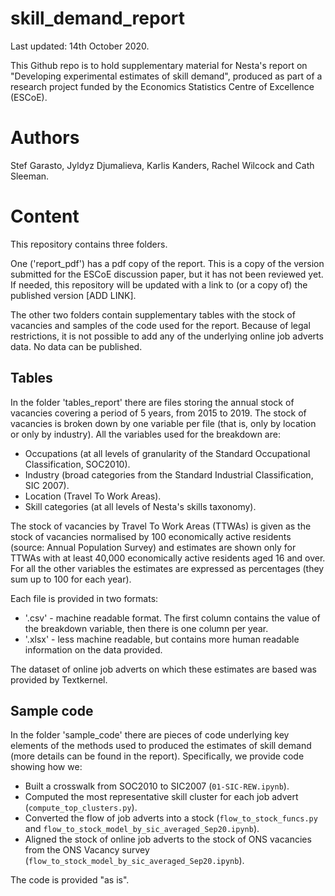 # skill_demand_report
Last updated: 14th October 2020.

This Github repo is to hold supplementary material for Nesta's report on "Developing experimental estimates of skill demand", produced as part of a research project funded by the Economics Statistics Centre of Excellence (ESCoE).

# Authors
Stef Garasto, Jyldyz Djumalieva, Karlis Kanders, Rachel Wilcock and Cath Sleeman.

# Content
This repository contains three folders.

One ('report_pdf') has a pdf copy of the report. This is a copy of the version submitted for the ESCoE discussion paper, but it has not been reviewed yet. If needed, this repository will be updated with a link to (or a copy of) the published version [ADD LINK].

The other two folders contain supplementary tables with the stock of vacancies and samples of the code used for the report. Because of legal restrictions, it is not possible to add any of the underlying online job adverts data. No data can be published.

## Tables
In the folder 'tables_report' there are files storing the annual stock of vacancies covering a period of 5 years, from 2015 to 2019. The stock of vacancies is broken down by one variable per file (that is, only by location or only by industry). All the variables used for the breakdown are:
<ul>
<li>Occupations (at all levels of granularity of the Standard Occupational Classification, SOC2010).</li>
<li>Industry (broad categories from the Standard Industrial Classification, SIC 2007).</li>
<li>Location (Travel To Work Areas).</li>
<li>Skill categories (at all levels of Nesta's skills taxonomy). </li>
</ul>

The stock of vacancies by Travel To Work Areas (TTWAs) is given as the stock of vacancies normalised by 100 economically active residents (source: Annual Population Survey) and estimates are shown only for TTWAs with at least 40,000 economically active residents aged 16 and over. For all the other variables the estimates are expressed as percentages (they sum up to 100 for each year).

Each file is provided in two formats:
<ul>
<li> '.csv' - machine readable format. The first column contains the value of the breakdown variable, then there is one column per year.</li>
<li> '.xlsx' - less machine readable, but contains more human readable information on the data provided.</li>
</ul>

The dataset of online job adverts on which these estimates are based was provided by Textkernel.

## Sample code
In the folder 'sample_code' there are pieces of code underlying key elements of the methods used to produced the estimates of skill demand (more details can be found in the report). Specifically, we provide code showing how we:
<ul>
<li>Built a crosswalk from SOC2010 to SIC2007 (<code>01-SIC-REW.ipynb</code>).</li>
<li>Computed the most representative skill cluster for each job advert (<code>compute_top_clusters.py</code>).</li>
<li>Converted the flow of job adverts into a stock (<code>flow_to_stock_funcs.py</code> and <code>flow_to_stock_model_by_sic_averaged_Sep20.ipynb</code>).</li>
<li>Aligned the stock of online job adverts to the stock of ONS vacancies from the ONS Vacancy survey (<code>flow_to_stock_model_by_sic_averaged_Sep20.ipynb</code>).</li>
</ul>

The code is provided "as is".
